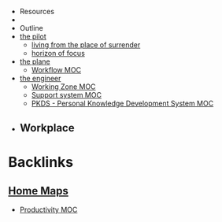 - Resources
- 
- Outline
- [the pilot](<the pilot.md>)
    - [living from the place of surrender](<living from the place of surrender.md>)
    - [horizon of focus](<horizon of focus.md>)
- [the plane](<the plane.md>)
    - [Workflow MOC](<Workflow MOC.md>)
- [the engineer](<the engineer.md>)
    - [Working Zone MOC](<Working Zone MOC.md>)
    - [Support system MOC](<Support system MOC.md>)
    - [PKDS - Personal Knowledge Development System MOC](<PKDS - Personal Knowledge Development System MOC.md>)
- Workplace
    - 

# Backlinks
## [Home Maps](<Home Maps.md>)
- [Productivity MOC](<Productivity MOC.md>)

